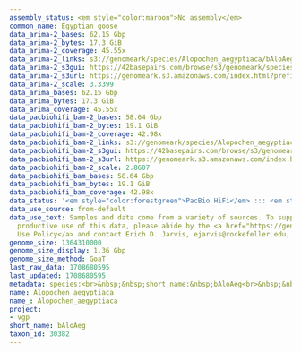 ```yaml
---
assembly_status: <em style="color:maroon">No assembly</em>
common_name: Egyptian goose
data_arima-2_bases: 62.15 Gbp
data_arima-2_bytes: 17.3 GiB
data_arima-2_coverage: 45.55x
data_arima-2_links: s3://genomeark/species/Alopochen_aegyptiaca/bAloAeg2/genomic_data/arima/<br>
data_arima-2_s3gui: https://42basepairs.com/browse/s3/genomeark/species/Alopochen_aegyptiaca/bAloAeg2/genomic_data/arima/
data_arima-2_s3url: https://genomeark.s3.amazonaws.com/index.html?prefix=species/Alopochen_aegyptiaca/bAloAeg2/genomic_data/arima/
data_arima-2_scale: 3.3399
data_arima_bases: 62.15 Gbp
data_arima_bytes: 17.3 GiB
data_arima_coverage: 45.55x
data_pacbiohifi_bam-2_bases: 58.64 Gbp
data_pacbiohifi_bam-2_bytes: 19.1 GiB
data_pacbiohifi_bam-2_coverage: 42.98x
data_pacbiohifi_bam-2_links: s3://genomeark/species/Alopochen_aegyptiaca/bAloAeg2/genomic_data/pacbio_hifi/<br>
data_pacbiohifi_bam-2_s3gui: https://42basepairs.com/browse/s3/genomeark/species/Alopochen_aegyptiaca/bAloAeg2/genomic_data/pacbio_hifi/
data_pacbiohifi_bam-2_s3url: https://genomeark.s3.amazonaws.com/index.html?prefix=species/Alopochen_aegyptiaca/bAloAeg2/genomic_data/pacbio_hifi/
data_pacbiohifi_bam-2_scale: 2.8607
data_pacbiohifi_bam_bases: 58.64 Gbp
data_pacbiohifi_bam_bytes: 19.1 GiB
data_pacbiohifi_bam_coverage: 42.98x
data_status: '<em style="color:forestgreen">PacBio HiFi</em> ::: <em style="color:forestgreen">Arima</em>'
data_use_source: from-default
data_use_text: Samples and data come from a variety of sources. To support fair and
  productive use of this data, please abide by the <a href="https://genome10k.soe.ucsc.edu/data-use-policies/">Data
  Use Policy</a> and contact Erich D. Jarvis, ejarvis@rockefeller.edu, with any questions.
genome_size: 1364310000
genome_size_display: 1.36 Gbp
genome_size_method: GoaT
last_raw_data: 1708680595
last_updated: 1708680595
metadata: species:<br>&nbsp;&nbsp;short_name:&nbsp;bAloAeg<br>&nbsp;&nbsp;name:&nbsp;Alopochen&nbsp;aegyptiaca<br>&nbsp;&nbsp;taxon_id:&nbsp;30382<br>&nbsp;&nbsp;common_name:&nbsp;Egyptian&nbsp;goose<br>&nbsp;&nbsp;order:<br>&nbsp;&nbsp;&nbsp;&nbsp;name:&nbsp;Anseriformes<br>&nbsp;&nbsp;family:<br>&nbsp;&nbsp;&nbsp;&nbsp;name:&nbsp;Anatidae<br>&nbsp;&nbsp;individuals:<br>&nbsp;&nbsp;&nbsp;&nbsp;-&nbsp;short_name:&nbsp;bAloAeg2<br>&nbsp;&nbsp;&nbsp;&nbsp;&nbsp;&nbsp;biosample_id:&nbsp;SAMEA113398845<br>&nbsp;&nbsp;&nbsp;&nbsp;&nbsp;&nbsp;sex:&nbsp;female<br>&nbsp;&nbsp;genome_size:&nbsp;1364310000<br>&nbsp;&nbsp;genome_size_method:&nbsp;GoaT<br>&nbsp;&nbsp;project:&nbsp;[&nbsp;vgp&nbsp;]<br>
name: Alopochen aegyptiaca
name_: Alopochen_aegyptiaca
project:
- vgp
short_name: bAloAeg
taxon_id: 30382
---
```

